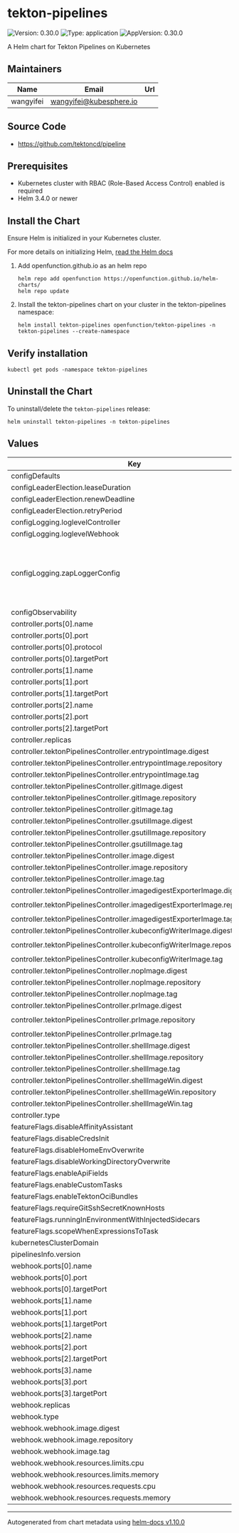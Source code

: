 # tekton-pipelines

![Version: 0.30.0](https://img.shields.io/badge/Version-0.30.0-informational?style=flat-square) ![Type: application](https://img.shields.io/badge/Type-application-informational?style=flat-square) ![AppVersion: 0.30.0](https://img.shields.io/badge/AppVersion-0.30.0-informational?style=flat-square)

A Helm chart for Tekton Pipelines on Kubernetes

## Maintainers

| Name | Email | Url |
| ---- | ------ | --- |
| wangyifei | <wangyifei@kubesphere.io> |  |

## Source Code

* <https://github.com/tektoncd/pipeline>


## Prerequisites

* Kubernetes cluster with RBAC (Role-Based Access Control) enabled is required
* Helm 3.4.0 or newer

## Install the Chart

Ensure Helm is initialized in your Kubernetes cluster.

For more details on initializing Helm, [read the Helm docs](https://helm.sh/docs/)

1. Add openfunction.github.io as an helm repo
    ```
    helm repo add openfunction https://openfunction.github.io/helm-charts/
    helm repo update
    ```

2. Install the tekton-pipelines chart on your cluster in the tekton-pipelines namespace:
    ```
    helm install tekton-pipelines openfunction/tekton-pipelines -n tekton-pipelines --create-namespace
    ```

## Verify installation

```
kubectl get pods -namespace tekton-pipelines
```

## Uninstall the Chart

To uninstall/delete the `tekton-pipelines` release:
```
helm uninstall tekton-pipelines -n tekton-pipelines
```

## Values

| Key | Type | Default | Description |
|-----|------|---------|-------------|
| configDefaults | string | `nil` |  |
| configLeaderElection.leaseDuration | string | `"15s"` |  |
| configLeaderElection.renewDeadline | string | `"10s"` |  |
| configLeaderElection.retryPeriod | string | `"2s"` |  |
| configLogging.loglevelController | string | `"info"` |  |
| configLogging.loglevelWebhook | string | `"info"` |  |
| configLogging.zapLoggerConfig | string | `"{\n  \"level\": \"info\",\n  \"development\": false,\n  \"sampling\": {\n    \"initial\": 100,\n    \"thereafter\": 100\n  },\n  \"outputPaths\": [\"stdout\"],\n  \"errorOutputPaths\": [\"stderr\"],\n  \"encoding\": \"json\",\n  \"encoderConfig\": {\n    \"timeKey\": \"ts\",\n    \"levelKey\": \"level\",\n    \"nameKey\": \"logger\",\n    \"callerKey\": \"caller\",\n    \"messageKey\": \"msg\",\n    \"stacktraceKey\": \"stacktrace\",\n    \"lineEnding\": \"\",\n    \"levelEncoder\": \"\",\n    \"timeEncoder\": \"iso8601\",\n    \"durationEncoder\": \"\",\n    \"callerEncoder\": \"\"\n  }\n}\n"` |  |
| configObservability | string | `nil` |  |
| controller.ports[0].name | string | `"http-metrics"` |  |
| controller.ports[0].port | int | `9090` |  |
| controller.ports[0].protocol | string | `"TCP"` |  |
| controller.ports[0].targetPort | int | `9090` |  |
| controller.ports[1].name | string | `"http-profiling"` |  |
| controller.ports[1].port | int | `8008` |  |
| controller.ports[1].targetPort | int | `8008` |  |
| controller.ports[2].name | string | `"probes"` |  |
| controller.ports[2].port | int | `8080` |  |
| controller.ports[2].targetPort | int | `0` |  |
| controller.replicas | int | `1` |  |
| controller.tektonPipelinesController.entrypointImage.digest | string | `"sha256:34ee7658bb8a657584e1ada8e84121758cc5d067c1f0740873d614d07423886f"` |  |
| controller.tektonPipelinesController.entrypointImage.repository | string | `"gcr.io/tekton-releases/github.com/tektoncd/pipeline/cmd/entrypoint"` |  |
| controller.tektonPipelinesController.entrypointImage.tag | string | `"v0.30.0"` |  |
| controller.tektonPipelinesController.gitImage.digest | string | `"sha256:3637bac1e233696a3671155c77de9ed8e02cacbec454d314125a5f1f458effa3"` |  |
| controller.tektonPipelinesController.gitImage.repository | string | `"gcr.io/tekton-releases/github.com/tektoncd/pipeline/cmd/git-init"` |  |
| controller.tektonPipelinesController.gitImage.tag | string | `"v0.30.0"` |  |
| controller.tektonPipelinesController.gsutilImage.digest | string | `"sha256:27b2c22bf259d9bc1a291e99c63791ba0c27a04d2db0a43241ba0f1f20f4067f"` |  |
| controller.tektonPipelinesController.gsutilImage.repository | string | `"gcr.io/google.com/cloudsdktool/cloud-sdk"` |  |
| controller.tektonPipelinesController.gsutilImage.tag | string | `nil` |  |
| controller.tektonPipelinesController.image.digest | string | `"sha256:ecb7567431d9c2b899be7b04cd5a72722655e36fd58f69ed695e469daab9009b"` |  |
| controller.tektonPipelinesController.image.repository | string | `"gcr.io/tekton-releases/github.com/tektoncd/pipeline/cmd/controller"` |  |
| controller.tektonPipelinesController.image.tag | string | `"v0.30.0"` |  |
| controller.tektonPipelinesController.imagedigestExporterImage.digest | string | `"sha256:2a6dec9e6d66b2198d9bc3bcf1f03a662e4eb274b66563c5d499e9f29dadcc10"` |  |
| controller.tektonPipelinesController.imagedigestExporterImage.repository | string | `"gcr.io/tekton-releases/github.com/tektoncd/pipeline/cmd/imagedigestexporter"` |  |
| controller.tektonPipelinesController.imagedigestExporterImage.tag | string | `"v0.30.0"` |  |
| controller.tektonPipelinesController.kubeconfigWriterImage.digest | string | `"sha256:5292621d97834592c983a341e6e8759a8437dd208448a0226459c91e7b273f8c"` |  |
| controller.tektonPipelinesController.kubeconfigWriterImage.repository | string | `"gcr.io/tekton-releases/github.com/tektoncd/pipeline/cmd/kubeconfigwriter"` |  |
| controller.tektonPipelinesController.kubeconfigWriterImage.tag | string | `"v0.30.0"` |  |
| controller.tektonPipelinesController.nopImage.digest | string | `"sha256:89cb4d5572372c7ade6b20b59bf35dc9dcd5e4cde2fa77f14888d4f7059cd767"` |  |
| controller.tektonPipelinesController.nopImage.repository | string | `"gcr.io/tekton-releases/github.com/tektoncd/pipeline/cmd/nop"` |  |
| controller.tektonPipelinesController.nopImage.tag | string | `"v0.30.0"` |  |
| controller.tektonPipelinesController.prImage.digest | string | `"sha256:d321d1888a203be9fab57aa528bcf378da6984778c38f015c0a9287fc489602f"` |  |
| controller.tektonPipelinesController.prImage.repository | string | `"gcr.io/tekton-releases/github.com/tektoncd/pipeline/cmd/pullrequest-init"` |  |
| controller.tektonPipelinesController.prImage.tag | string | `"v0.30.0"` |  |
| controller.tektonPipelinesController.shellImage.digest | string | `"sha256:cfdc553400d41b47fd231b028403469811fcdbc0e69d66ea8030c5a0b5fbac2b"` |  |
| controller.tektonPipelinesController.shellImage.repository | string | `"ghcr.io/distroless/busybox"` |  |
| controller.tektonPipelinesController.shellImage.tag | string | `nil` |  |
| controller.tektonPipelinesController.shellImageWin.digest | string | `"sha256:b6d5ff841b78bdf2dfed7550000fd4f3437385b8fa686ec0f010be24777654d6"` |  |
| controller.tektonPipelinesController.shellImageWin.repository | string | `"mcr.microsoft.com/powershell:nanoserver"` |  |
| controller.tektonPipelinesController.shellImageWin.tag | string | `nil` |  |
| controller.type | string | `"ClusterIP"` |  |
| featureFlags.disableAffinityAssistant | string | `"false"` |  |
| featureFlags.disableCredsInit | string | `"false"` |  |
| featureFlags.disableHomeEnvOverwrite | string | `"true"` |  |
| featureFlags.disableWorkingDirectoryOverwrite | string | `"true"` |  |
| featureFlags.enableApiFields | string | `"stable"` |  |
| featureFlags.enableCustomTasks | string | `"false"` |  |
| featureFlags.enableTektonOciBundles | string | `"false"` |  |
| featureFlags.requireGitSshSecretKnownHosts | string | `"false"` |  |
| featureFlags.runningInEnvironmentWithInjectedSidecars | string | `"true"` |  |
| featureFlags.scopeWhenExpressionsToTask | string | `"false"` |  |
| kubernetesClusterDomain | string | `"cluster.local"` |  |
| pipelinesInfo.version | string | `"v0.30.0"` |  |
| webhook.ports[0].name | string | `"http-metrics"` |  |
| webhook.ports[0].port | int | `9090` |  |
| webhook.ports[0].targetPort | int | `9090` |  |
| webhook.ports[1].name | string | `"http-profiling"` |  |
| webhook.ports[1].port | int | `8008` |  |
| webhook.ports[1].targetPort | int | `8008` |  |
| webhook.ports[2].name | string | `"https-webhook"` |  |
| webhook.ports[2].port | int | `443` |  |
| webhook.ports[2].targetPort | int | `8443` |  |
| webhook.ports[3].name | string | `"probes"` |  |
| webhook.ports[3].port | int | `8080` |  |
| webhook.ports[3].targetPort | int | `0` |  |
| webhook.replicas | int | `1` |  |
| webhook.type | string | `"ClusterIP"` |  |
| webhook.webhook.image.digest | string | `"sha256:b93422365865e7b6fbe96e92cac7494626257165021fa36f71fae22bdfbd3e6e"` |  |
| webhook.webhook.image.repository | string | `"gcr.io/tekton-releases/github.com/tektoncd/pipeline/cmd/webhook"` |  |
| webhook.webhook.image.tag | string | `"v0.30.0"` |  |
| webhook.webhook.resources.limits.cpu | string | `"500m"` |  |
| webhook.webhook.resources.limits.memory | string | `"500Mi"` |  |
| webhook.webhook.resources.requests.cpu | string | `"100m"` |  |
| webhook.webhook.resources.requests.memory | string | `"100Mi"` |  |

----------------------------------------------
Autogenerated from chart metadata using [helm-docs v1.10.0](https://github.com/norwoodj/helm-docs/releases/v1.10.0)
